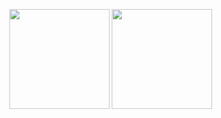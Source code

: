 <div>
<img height="180em" src="https://github-readme-stats.vercel.app/api?username=lrr68&show_icons=true&theme=dracula&include_all_commits=true&count_private=true"/>
  <img height="180em" src="https://github-readme-stats.vercel.app/api/top-langs/?username=lrr68&layout=compact&langs_count=7&theme=dracula"/>
</div>
